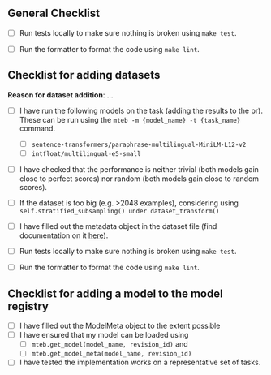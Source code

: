 
<!-- If you are submitting a dataset or a model for the model registry please use the corresponding checklists below otherwise feel free to remove them. -->

<!-- add additional description, question etc. related to the new dataset -->


## General Checklist

- [ ] Run tests locally to make sure nothing is broken using `make test`. 
- [ ] Run the formatter to format the code using `make lint`. 


## Checklist for adding datasets
<!-- see also https://github.com/embeddings-benchmark/mteb/blob/main/docs/adding_a_dataset.md -->

**Reason for dataset addition**: ... <!-- Add reason for adding dataset here. E.g. it covers task/language/domain previously not covered -->

- [ ] I have run the following models on the task (adding the results to the pr). These can be run using the `mteb -m {model_name} -t {task_name}` command.
  - [ ] `sentence-transformers/paraphrase-multilingual-MiniLM-L12-v2`
  - [ ] `intfloat/multilingual-e5-small`
- [ ] I have checked that the performance is neither trivial (both models gain close to perfect scores) nor random (both models gain close to random scores).
- [ ] If the dataset is too big (e.g. >2048 examples), considering using `self.stratified_subsampling() under dataset_transform()`
- [ ] I have filled out the metadata object in the dataset file (find documentation on it [here](https://github.com/embeddings-benchmark/mteb/blob/main/docs/adding_a_dataset.md#2-creating-the-metadata-object)).
- [ ] Run tests locally to make sure nothing is broken using `make test`. 
- [ ] Run the formatter to format the code using `make lint`. 


## Checklist for adding a model to the model registry
<!-- see also https://github.com/embeddings-benchmark/mteb/blob/main/docs/reproducible_workflow.md -->

 - [ ] I have filled out the ModelMeta object to the extent possible
 - [ ] I have ensured that my model can be loaded using
   - [ ] `mteb.get_model(model_name, revision_id)` and
   - [ ] `mteb.get_model_meta(model_name, revision_id)`
 - [ ] I have tested the implementation works on a representative set of tasks.